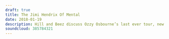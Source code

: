 ```yaml
---
draft: true
title: The Jimi Hendrix Of Mental
date: 2018-01-19
description: Hill and Beez discuss Ozzy Osbourne’s last ever tour, new songs and releases from the likes of Zeal & Ardor, Madball, Skindred, Extinction A.D. and Tool, the trouble with Trent Reznor’s neighbour, That’s Not Metal’s forthcoming World Cup of Rock album reviews from The Xcerts, Fall Out Boy, Black Label Society and Cane Hill, with Album Club on Led Zeppelin’s fourth album, plus the world premier of the new track from Nervus.
soundcloud: 385784321
---
```

